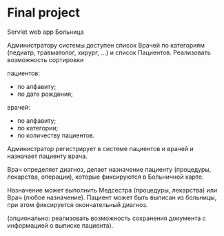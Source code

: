 # Final project
Servlet web app
Больница
 
Администратору системы доступен список Врачей по категориям (педиатр, травматолог, хирург, ...) и список Пациентов. Реализовать возможность сортировки

пациентов:

* по алфавиту;
* по дате рождения;

врачей:

* по алфавиту;
* по категории;
* по количеству пациентов.

Администратор регистрирует в системе пациентов и врачей и назначает пациенту врача.

Врач определяет диагноз, делает назначение пациенту (процедуры, лекарства, операции), которые фиксируются в Больничной карте.

Назначение может выполнить Медсестра (процедуры, лекарства) или Врач (любое назначение). Пациент может быть выписан из больницы, при этом фиксируется окончательный диагноз.

(опционально: реализовать возможность сохранения документа с информацией о выписке пациента).
